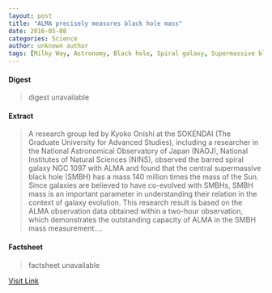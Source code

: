 ```yaml
---
layout: post
title: "ALMA precisely measures black hole mass"
date: 2016-05-08
categories: Science
author: unknown author
tags: [Milky Way, Astronomy, Black hole, Spiral galaxy, Supermassive black hole, Atacama Large Millimeter Array, Hubble Space Telescope, Mars, Galaxy, European Southern Observatory, Star, Sagittarius A, Galactic Center, Astronomical objects, Outer space, Physical cosmology, Physical sciences, Physics]
---
```



#### Digest
>digest unavailable

#### Extract
>A research group led by Kyoko Onishi at the SOKENDAI (The Graduate University for Advanced Studies), including a researcher in the National Astronomical Observatory of Japan (NAOJ), National Institutes of Natural Sciences (NINS), observed the barred spiral galaxy NGC 1097 with ALMA and found that the central supermassive black hole (SMBH) has a mass 140 million times the mass of the Sun. Since galaxies are believed to have co-evolved with SMBHs, SMBH mass is an important parameter in understanding their relation in the context of galaxy evolution. This research result is based on the ALMA observation data obtained within a two-hour observation, which demonstrates the outstanding capacity of ALMA in the SMBH mass measurement....

#### Factsheet
>factsheet unavailable

[Visit Link](http://phys.org/news353817207.html)


